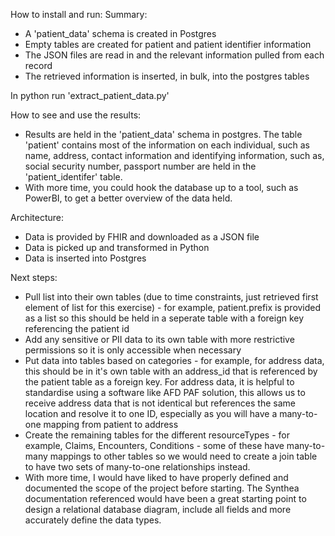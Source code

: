 How to install and run:
Summary:
- A 'patient_data' schema is created in Postgres
- Empty tables are created for patient and patient identifier information
- The JSON files are read in and the relevant information pulled from each record
- The retrieved information is inserted, in bulk, into the postgres tables

In python run 'extract_patient_data.py'

How to see and use the results:
- Results are held in the 'patient_data' schema in postgres. The table 'patient' contains most of the information on each individual, such as name, address, contact information and identifying information, such as, social security number, passport number are held in the 'patient_identifer' table.
- With more time, you could hook the database up to a tool, such as PowerBI, to get a better overview of the data held.

Architecture:
- Data is provided by FHIR and downloaded as a JSON file
- Data is picked up and transformed in Python
- Data is inserted into Postgres

Next steps:
- Pull list into their own tables (due to time constraints, just retrieved first element of list for this exercise) - for example, patient.prefix is provided as a list so this should be held in a seperate table with a foreign key referencing the patient id
- Add any sensitive or PII data to its own table with more restrictive permissions so it is only accessible when necessary
- Put data into tables based on categories - for example, for address data, this should be in it's own table with an address_id that is referenced by the patient table as a foreign key. For address data, it is helpful to standardise using a software like AFD PAF solution, this allows us to receive address data that is not identical but references the same location and resolve it to one ID, especially as you will have a many-to-one mapping from patient to address
- Create the remaining tables for the different resourceTypes - for example, Claims, Encounters, Conditions - some of these have many-to-many mappings to other tables so we would need to create a join table to have two sets of many-to-one relationships instead.
- With more time, I would have liked to have properly defined and documented the scope of the project before starting. The Synthea documentation referenced would have been a great starting point to design a relational database diagram, include all fields and more accurately define the data types.
